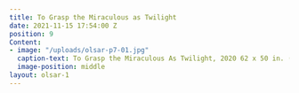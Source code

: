 ```yaml
---
title: To Grasp the Miraculous as Twilight
date: 2021-11-15 17:54:00 Z
position: 9
Content:
- image: "/uploads/olsar-p7-01.jpg"
  caption-text: To Grasp the Miraculous As Twilight, 2020 62 x 50 in. (156cm x 126cm)
  image-position: middle
layout: olsar-1
---
```


